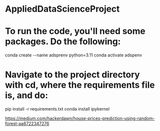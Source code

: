 # AppliedDataScienceProject

# To run the code, you'll need some packages. Do the following:
conda create --name adsprenv python=3.11
conda activate adspenv
# Navigate to the project directory with cd, where the requirements file is, and do:
pip install -r requirements.txt
conda install ipykernel



https://medium.com/hackerdawn/house-prices-prediction-using-random-forest-aa8722347276